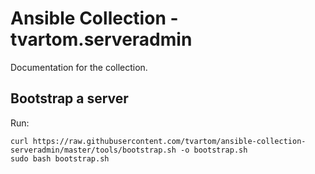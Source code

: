# Ansible Collection - tvartom.serveradmin

Documentation for the collection.

## Bootstrap a server

Run:
```
curl https://raw.githubusercontent.com/tvartom/ansible-collection-serveradmin/master/tools/bootstrap.sh -o bootstrap.sh
sudo bash bootstrap.sh
```
